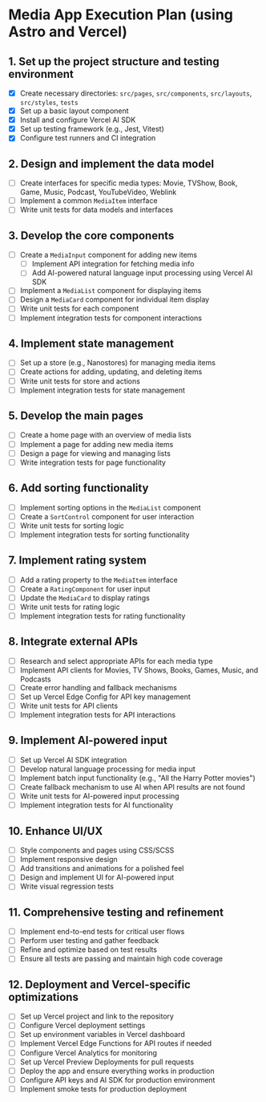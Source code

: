 # Media App Execution Plan (using Astro and Vercel)

## 1. Set up the project structure and testing environment
- [x] Create necessary directories: `src/pages`, `src/components`, `src/layouts`, `src/styles`, `tests`
- [x] Set up a basic layout component
- [x] Install and configure Vercel AI SDK
- [x] Set up testing framework (e.g., Jest, Vitest)
- [x] Configure test runners and CI integration

## 2. Design and implement the data model
- [ ] Create interfaces for specific media types: Movie, TVShow, Book, Game, Music, Podcast, YouTubeVideo, Weblink
- [ ] Implement a common `MediaItem` interface
- [ ] Write unit tests for data models and interfaces

## 3. Develop the core components
- [ ] Create a `MediaInput` component for adding new items
  - [ ] Implement API integration for fetching media info
  - [ ] Add AI-powered natural language input processing using Vercel AI SDK
- [ ] Implement a `MediaList` component for displaying items
- [ ] Design a `MediaCard` component for individual item display
- [ ] Write unit tests for each component
- [ ] Implement integration tests for component interactions

## 4. Implement state management
- [ ] Set up a store (e.g., Nanostores) for managing media items
- [ ] Create actions for adding, updating, and deleting items
- [ ] Write unit tests for store and actions
- [ ] Implement integration tests for state management

## 5. Develop the main pages
- [ ] Create a home page with an overview of media lists
- [ ] Implement a page for adding new media items
- [ ] Design a page for viewing and managing lists
- [ ] Write integration tests for page functionality

## 6. Add sorting functionality
- [ ] Implement sorting options in the `MediaList` component
- [ ] Create a `SortControl` component for user interaction
- [ ] Write unit tests for sorting logic
- [ ] Implement integration tests for sorting functionality

## 7. Implement rating system
- [ ] Add a rating property to the `MediaItem` interface
- [ ] Create a `RatingComponent` for user input
- [ ] Update the `MediaCard` to display ratings
- [ ] Write unit tests for rating logic
- [ ] Implement integration tests for rating functionality

## 8. Integrate external APIs
- [ ] Research and select appropriate APIs for each media type
- [ ] Implement API clients for Movies, TV Shows, Books, Games, Music, and Podcasts
- [ ] Create error handling and fallback mechanisms
- [ ] Set up Vercel Edge Config for API key management
- [ ] Write unit tests for API clients
- [ ] Implement integration tests for API interactions

## 9. Implement AI-powered input
- [ ] Set up Vercel AI SDK integration
- [ ] Develop natural language processing for media input
- [ ] Implement batch input functionality (e.g., "All the Harry Potter movies")
- [ ] Create fallback mechanism to use AI when API results are not found
- [ ] Write unit tests for AI-powered input processing
- [ ] Implement integration tests for AI functionality

## 10. Enhance UI/UX
- [ ] Style components and pages using CSS/SCSS
- [ ] Implement responsive design
- [ ] Add transitions and animations for a polished feel
- [ ] Design and implement UI for AI-powered input
- [ ] Write visual regression tests

## 11. Comprehensive testing and refinement
- [ ] Implement end-to-end tests for critical user flows
- [ ] Perform user testing and gather feedback
- [ ] Refine and optimize based on test results
- [ ] Ensure all tests are passing and maintain high code coverage

## 12. Deployment and Vercel-specific optimizations
- [ ] Set up Vercel project and link to the repository
- [ ] Configure Vercel deployment settings
- [ ] Set up environment variables in Vercel dashboard
- [ ] Implement Vercel Edge Functions for API routes if needed
- [ ] Configure Vercel Analytics for monitoring
- [ ] Set up Vercel Preview Deployments for pull requests
- [ ] Deploy the app and ensure everything works in production
- [ ] Configure API keys and AI SDK for production environment
- [ ] Implement smoke tests for production deployment